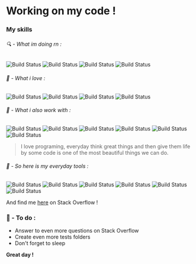 # Working on my code !

### My skills

###### 🔍 - What im doing rn :
 ![Build Status](https://shields.io/badge/Typescript-+++-007ACC?logo=TypeScript&style=plastic) ![Build Status](https://shields.io/badge/React-+++-61D1FB?logo=React&style=plastic) ![Build Status](https://shields.io/badge/Three.js-+-000000?logo=Three.js&style=plastic) ![Build Status](https://shields.io/badge/Webpack-+-8DD6F9?logo=Webpack&style=plastic) 
###### 🎀 - What i love :
![Build Status](http://shields.io/badge/Node.js-+++-339933?logo=Node.js&style=plastic) ![Build Status](http://shields.io/badge/Javascript-+++-F7DF1E?logo=Javascript&style=plastic) ![Build Status](http://shields.io/badge/HTML-+++-E34F26?logo=HTML5&style=plastic)  ![Build Status](http://shields.io/badge/CSS-+++-1572B6?logo=CSS3&style=plastic&logoColor=1572B6)
###### 🎨 - What i also work with :
![Build Status](http://shields.io/badge/Firebase-+++-FFCA28?logo=Firebase&style=plastic) ![Build Status](http://shields.io/badge/Discord.js-+++-7289DA?logo=Discord&style=plastic) ![Build Status](http://shields.io/badge/React%20native-+++-cyan?logo=react&style=plastic) ![Build Status](http://shields.io/badge/Python-++-3776AB?logo=Python&style=plastic) ![Build Status](http://shields.io/badge/MySQL-++-4479A1?logo=MySQL&style=plastic)  ![Build Status](http://shields.io/badge/PHP-+-777BB4?logo=PHP&style=plastic)


>I love programing, everyday think great things and then give them life by some code is one of the most beautiful things we can do.

###### 🧩 - So here is my everyday tools :
![Build Status](http://shields.io/badge/Vs%20Code--007ACC?logo=Visual%20Studio%20Code&style=plastic&logoColor=007ACC) ![Build Status](http://shields.io/badge/Photoshop--31A8FF?logo=Adobe%20Photoshop&style=plastic) ![Build Status](https://shields.io/badge/FileZilla%20--BF0000?logo=FileZilla&style=plastic&logoColor=ff7171) ![Build Status](http://shields.io/badge/Spotify--1ED760?logo=Spotify&style=plastic) ![Build Status](http://shields.io/badge/Discord--7289DA?logo=Discord&style=plastic) ![Build Status](https://shields.io/badge/Git--E94E31?logo=Git&style=plastic)

And find me [here](https://stackoverflow.com/users/14217943) on Stack Overflow !

### 🎯 - To do :

 - Answer to even more questions on Stack Overflow
 - Create even more tests folders
 - Don't forget to sleep


**Great day !**

